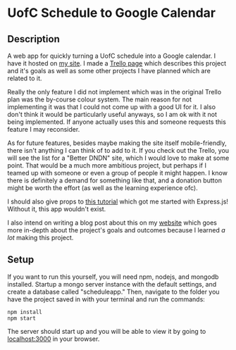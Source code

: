 # UofC Schedule to Google Calendar

## Description

A web app for quickly turning a UofC schedule into a Google calendar. I have it hosted on [my site](http://schedule.chimerical.ca/). I made a [Trello page](https://trello.com/b/uSXlQs6L/uofc-course-planning-tools) which describes this project and it's goals as well as some other projects I have planned which are related to it.

Really the only feature I did not implement which was in the original Trello plan was the by-course colour system. The main reason for not implementing it was that I could not come up with a good UI for it. I also don't think it would be particularly useful anyways, so I am ok with it not being implemented. If anyone actually uses this and someone requests this feature I may reconsider.

As for future features, besides maybe making the site itself mobile-friendly, there isn't anything I can think of to add to it. If you check out the Trello, you will see the list for a "Better DNDN" site, which I would love to make at some point. That would be a much more ambitious project, but perhaps if I teamed up with someone or even a group of people it might happen. I know there is definitely a demand for something like that, and a donation button might be worth the effort (as well as the learning experience ofc).

I should also give props to [this tutorial](http://cwbuecheler.com/web/tutorials/2013/node-express-mongo/) which got me started with Express.js! Without it, this app wouldn't exist.

I also intend on writing a blog post about this on my [website](http://blakemealey.ca) which goes more in-depth about the project's goals and outcomes because I learned _a lot_ making this project.

## Setup

If you want to run this yourself, you will need npm, nodejs, and mongodb installed. Startup a mongo server instance with the default settings, and create a database called "scheduleapp." Then, navigate to the folder you have the project saved in with your terminal and run the commands:

	npm install
	npm start

The server should start up and you will be able to view it by going to [localhost:3000](http://localhost:3000) in your browser.
